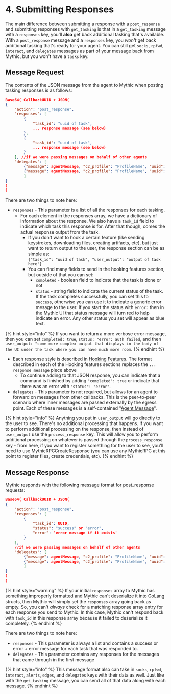 # 4. Submitting Responses

The main difference between submitting a response with a `post_response` and submitting responses with `get_tasking` is that in a `get_tasking` message with a `responses` key, you'll **also** get back additional tasking that's available. With a `post_response` message and a `responses` key, you _won't_ get back additional tasking that's ready for your agent. You can still get `socks`, `rpfwd`, `interact`, and `delegates` messages as part of your message back from Mythic, but you won't have a `tasks` key.&#x20;

## Message Request

The contents of the JSON message from the agent to Mythic when posting tasking responses is as follows:

```json
Base64( CallbackUUID + JSON(
{
	"action": "post_response",
	"responses": [
		{
			"task_id": "uuid of task",
			... response message (see below)
		},
		{
			"task_id": "uuid of task",
			... response message (see below)
		}
	], //if we were passing messages on behalf of other agents
	"delegates": [
		{"message": agentMessage, "c2_profile": "ProfileName", "uuid": "uuid here"},
		{"message": agentMessage, "c2_profile": "ProfileName", "uuid": "uuid here"}
		]
}
)
)
```

There are two things to note here:

* `responses` - This parameter is a list of all the responses for each tasking.
  * For each element in the responses array, we have a dictionary of information about the response. We also have a `task_id` field to indicate which task this response is for. After that though, comes the actual response output from the task.
    * If you don't want to hook a certain feature (like sending keystrokes, downloading files, creating artifacts, etc), but just want to return output to the user, the response section can be as simple as:\
      `{"task_id": "uuid of task", "user_output": "output of task here"}`
    * You can find many fields to send in the hooking features section, but outside of that you can set:
      * `completed` - boolean field to indicate that the task is done or not
      * `status` - string field to indicate the current status of the task. If the task completes successfully, you can set this to `success`, otherwise you can use it to indicate a generic error mesage to the user. If you start the status with `error:` then in the Mythic UI that status message will turn red to help indicate an error. Any other status you set will appear as blue text.

{% hint style="info" %}
If you want to return a more verbose error message, then you can set `completed: true`, `status: "error: auth failed`, and then `user_output: "some more complex output that displays in the body of the UI under the task where you can have much more room`.
{% endhint %}

* Each response style is described in [Hooking Features](../../../hooking-features/). The format described in each of the Hooking features sections replaces the `... response message` piece above
  * To continue adding to that JSON response, you can indicate that a command is finished by adding `"completed": true` or indicate that there was an error with `"status": "error"`.
* `delegates` - This parameter is not required, but allows for an agent to forward on messages from other callbacks. This is the peer-to-peer scenario where inner messages are passed externally by the egress point. Each of these messages is a self-contained "[Agent Message](agent-message-format.md)".

{% hint style="info" %}
Anything you put in `user_output` will go directly to the user to see. There's no additional processing that happens. If you want to perform additional processing on the response, then instead of `user_output` use the `process_response` key. This will allow you to perform additional processing on whatever is passed through the `process_response` key - from here, if you want to register something for the user to see, you'll need to use MythicRPCCreateResponse (you can use any MythicRPC at this point to register files, create credentials, etc).
{% endhint %}

## Message Response

Mythic responds with the following message format for post\_response requests:

```json
Base64( CallbackUUID + JSON(
{
	"action": "post_response",
	"responses": [
		{
			"task_id": UUID,
			"status": "success" or "error",
			"error": 'error message if it exists'
		}
	],
	//if we were passing messages on behalf of other agents
	"delegates": [
		{"message": agentMessage, "c2_profile": "ProfileName", "uuid": "uuid here"},
		{"message": agentMessage, "c2_profile": "ProfileName", "uuid": "uuid here"}
		]
}
)
)
```

{% hint style="warning" %}
If your initial `responses` array to Mythic has something improperly formatted and Mythic can't deserialize it into GoLang structs, then Mythic will simply set the `responses` array going back as empty. So, you can't _always_ check for a matching response array entry for each response you send to Mythic. In this case, Mythic can't respond back with `task_id` in this response array because it failed to deserialize it completely.
{% endhint %}

There are two things to note here:

* `responses` - This parameter is always a list and contains a success or error + error message for each task that was responded to.
* `delegates` - This parameter contains any responses for the messages that came through in the first message

{% hint style="info" %}
This message format also can take in `socks`, `rpfwd`, `interact`, `alerts`, `edges`, and `delegates` keys with their data as well. Just like with the `get_tasking` message, you can send all of that data along with each message.&#x20;
{% endhint %}
